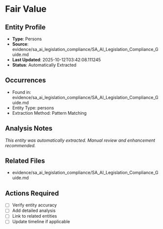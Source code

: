 # Fair Value

## Entity Profile
- **Type**: Persons
- **Source**: evidence/sa_ai_legislation_compliance/SA_AI_Legislation_Compliance_Guide.md
- **Last Updated**: 2025-10-12T03:42:08.111245
- **Status**: Automatically Extracted

## Occurrences
- Found in: evidence/sa_ai_legislation_compliance/SA_AI_Legislation_Compliance_Guide.md
- Entity Type: persons
- Extraction Method: Pattern Matching

## Analysis Notes
*This entity was automatically extracted. Manual review and enhancement recommended.*

## Related Files
- evidence/sa_ai_legislation_compliance/SA_AI_Legislation_Compliance_Guide.md

## Actions Required
- [ ] Verify entity accuracy
- [ ] Add detailed analysis
- [ ] Link to related entities
- [ ] Update timeline if applicable
